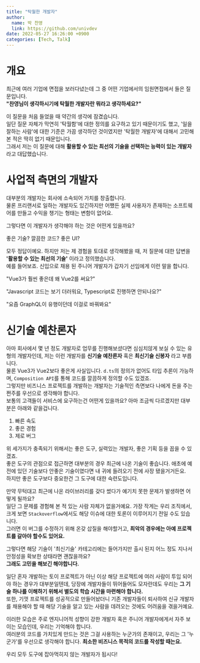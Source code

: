 ```yaml
---
title: "탁월한 개발자"
author:
  name: 박 찬영
  link: https://github.com/univdev
date: 2022-05-27 16:26:00 +0900
categories: [Tech, Talk]
---
```

# 개요
최근에 여러 기업에 면접을 보러다녔는데 그 중 어떤 기업에서의 임원면접에서 들은 질문입니다.  
**"찬영님이 생각하시기에 탁월한 개발자란 뭐라고 생각하세요?"**

이 질문을 처음 들었을 때 약간의 생각에 잠겼습니다.  
일단 질문 자체가 막연히 '탁월함'에 대한 정의를 요구하고 있기 때문이기도 했고, '일을 잘하는 사람'에 대한 기준은 가끔 생각하던 것이였지만 '탁월한 개발자'에 대해서 고민해본 적은 딱히 없기 때문입니다.  
그래서 저는 이 질문에 대해 **활용할 수 있는 최선의 기술을 선택하는 능력이 있는 개발자**라고 대답했습니다.
# 사업적 측면의 개발자
대부분의 개발자는 회사에 소속되어 가치를 창출합니다.  
물론 프리랜서로 일하는 개발자도 있긴하지만 어쨌든 실제 사용자가 존재하는 소프트웨어를 만들고 수익을 챙기는 형태는 변함이 없어요.

그렇다면 이 개발자가 생각해야 하는 것은 어떤게 있을까요?

좋은 기술? 깔끔한 코드? 좋은 UI?

모두 정답이예요. 하지만 저는 제 경험을 토대로 생각해봤을 때, 저 질문에 대한 답변을 **'활용할 수 있는 최선의 기술'** 이라고 정의했습니다.  
예를 들어보죠. 신입으로 채용 된 주니어 개발자가 갑자기 선임에게 이런 말을 합니다.

"Vue3가 훨씬 좋은데 왜 Vue2를 써요?"

"Javascript 코드는 보기 더러워요, Typescript로 진행하면 안되나요?"

"요즘 GraphQL이 유행이던데 이걸로 바꿔봐요"
# 신기술 예찬론자
아마 회사에서 몇 년 정도 개발자로 업무를 진행해보셨다면 심심치않게 보실 수 있는 유형의 개발자인데, 저는 이런 개발자를 **신기술 예찬론자** 혹은 **최신기술 신봉자** 라고 부릅니다.  
물론 Vue3가 Vue2보다 좋은게 사실입니다. `d.ts`의 정의가 없어도 타입 추론이 가능하며, `Composition API`를 통해 코드를 깔끔하게 정의할 수도 있겠죠.  
그렇지만 비즈니스 프로젝트를 개발하는 개발자는 기술적인 측면보다 나에게 돈을 주는 쩐주를 우선으로 생각해야 합니다.  
보통의 고객들이 서비스에 요구하는건 어떤게 있을까요? 아마 조금씩 다르겠지만 대부분은 아래와 같을겁니다.
1. 빠른 속도
2. 좋은 경험
3. 제로 버그

위 세가지가 충족되기 위해서는 좋은 도구, 실력있는 개발자, 좋은 기획 등을 꼽을 수 있겠죠.  
좋은 도구의 관점으로 접근하면 대부분의 경우 최근에 나온 기술이 좋습니다. 애초에 예전에 있던 기술보다 안좋은 기술이였다면 내 귀에 들려오기 전에 사장 됐을거거든요.  
하지만 좋은 도구보다 중요한건 그 도구에 대한 숙련도입니다.

만약 무턱대고 최근에 나온 라이브러리를 갖다 썼다가 예기치 못한 문제가 발생하면 어떻게 될까요?  
일단 그 문제를 경험해 본 적 있는 사람 자체가 없을거예요. 가장 작게는 우리 조직에서, 크게 보면 `Stackoverflow`에서도 해당 이슈에 대한 토론이 이루어지기 전일 수도 있습니다.  
그러면 이 버그를 수정하기 위해 온갖 삽질을 해야할거고, **최악의 경우에는 아예 프로젝트를 갈아야 할수도 있어요.**

그렇다면 해당 기술이 '최신기술' 카테고리에는 들어가지만 출시 된지 어느 정도 지나서 안정성을 확보한 상태라면 괜찮을까요?  
**그래도 고민을 해보긴 해야합니다.**

일단 혼자 개발하는 토이 프로젝트가 아닌 이상 해당 프로젝트에 여러 사람이 투입 되어야 하는 경우가 대부분일텐데, 당장에 개발자들이 뛰어들어도 모자란데도 우리는 **그 기술 하나를 이해하기 위해서 별도의 학습 시간을 마련해야 합니다.**  
또한, 기껏 프로젝트를 성공적으로 만들어놨더니 기존 개발자들이 퇴사하여 신규 개발자를 채용해야 할 때 해당 기술을 알고 있는 사람을 데려오는 것에도 어려움을 겪을거예요.

이러한 모습은 주로 엔지니어적 성향이 강한 개발자 혹은 주니어 개발자에게서 자주 보이는 모습인데, 우리는 기억해야 합니다.  
여러분의 코드를 가치있게 만드는 것은 그걸 사용하는 누군가의 존재이고, 우리는 그 '누군가'를 우선으로 생각해야 합니다. **최소한 비즈니스 목적의 코드를 작성할 때는요.**

우리 모두 도구에 잡아먹히지 않는 개발자가 됩시다!
